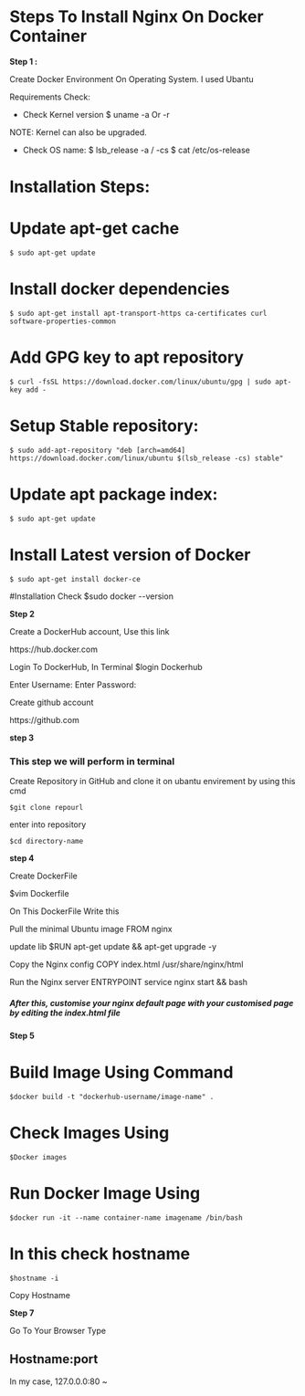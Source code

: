 
<h1>Steps To Install Nginx On Docker Container</h1>

<b>Step 1 :</b>

Create Docker Environment On Operating System. 
I used Ubantu  

Requirements Check:
- Check Kernel version
	$ uname -a Or -r

NOTE: Kernel can also be upgraded.

- Check OS name:
	$ lsb_release -a / -cs
	$ cat /etc/os-release	


Installation Steps:
=======================================================	
# Update apt-get cache
	$ sudo apt-get update

# Install docker dependencies
	$ sudo apt-get install apt-transport-https ca-certificates curl software-properties-common

# Add GPG key to apt repository
	$ curl -fsSL https://download.docker.com/linux/ubuntu/gpg | sudo apt-key add -

# Setup Stable repository:
	$ sudo add-apt-repository "deb [arch=amd64] https://download.docker.com/linux/ubuntu $(lsb_release -cs) stable"
	
# Update apt package index:
	$ sudo apt-get update
	
# Install Latest version of Docker
	$ sudo apt-get install docker-ce

#Installation Check
	$sudo docker --version

<b>Step 2</b>

Create  a DockerHub account, Use this link

<link>https://hub.docker.com</link>

Login To DockerHub, In Terminal 
$login Dockerhub

Enter Username:
Enter Password:

Create github account 

<link>https://github.com</link>

<b>step 3</b>
<h3> This step we will perform in terminal </h3>
Create Repository in GitHub and clone it on ubantu envirement by using this cmd 

	$git clone repourl

enter into repository 

	$cd directory-name

<b>step 4</b>

Create DockerFile 

$vim Dockerfile 

On This DockerFile Write this 

<div>
Pull the minimal Ubuntu image
FROM nginx

update lib
$RUN apt-get update && apt-get upgrade -y

Copy the Nginx config
COPY index.html /usr/share/nginx/html

Run the Nginx server
ENTRYPOINT service nginx start && bash

</div>

<h5>After this, customise your nginx default page with your customised page 
by editing the index.html file </h5>


<b>Step 5 </b>
# Build Image Using Command 
	$docker build -t "dockerhub-username/image-name" .

# Check Images Using 
	$Docker images

# Run Docker Image Using 
	$docker run -it --name container-name imagename /bin/bash                                                                          

# In this check hostname 
	$hostname -i

Copy Hostname

<b>Step 7</b>

Go To Your Browser Type 

 <h2>Hostname:port</h2>

In my case, 127.0.0.0:80 
~        
